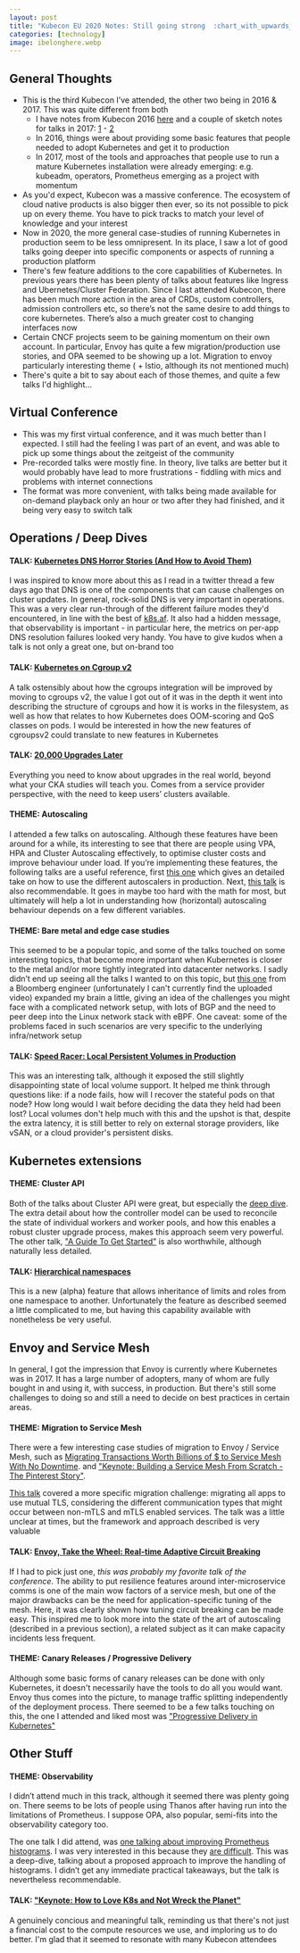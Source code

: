 ```yaml
---
layout: post
title: "Kubecon EU 2020 Notes: Still going strong  :chart_with_upwards_trend::muscle:"
categories: [technology]
image: ibelonghere.webp
---
```

## General Thoughts

- This is the third Kubecon I’ve attended, the other two being in 2016 & 2017. This was quite different from both
  - I have notes from Kubecon 2016 [here](http://benjvi.com/2016/03/13/tldr-kubecon) and a couple of sketch notes for talks in 2017: [1](https://twitter.com/bvkrs/status/847497893875503104?s=20)  - [2](https://twitter.com/bvkrs/status/848174735917764608?s=20)
  - In 2016, things were about providing some basic features that people needed to adopt Kubernetes and get it to production
  - In 2017, most of the tools and approaches that people use to run a mature Kubernetes installation were already emerging: e.g. kubeadm, operators, Prometheus emerging as a project with momentum
- As you'd expect, Kubecon was a massive conference. The ecosystem of cloud native products is also bigger then ever, so its not possible to pick up on every theme. You have to pick tracks to match your level of knowledge and your interest
- Now in 2020, the more general case-studies of running Kubernetes in production seem to be less omnipresent. In its place, I saw a lot of good talks going deeper into specific components or aspects of running a production platform
- There's few feature additions to the core capabilities of Kubernetes. In previous years there has been plenty of talks about features like Ingress and Ubernetes/Cluster Federation. Since I last attended Kubecon, there has been much more action in the area of CRDs, custom controllers, admission controllers etc, so there’s not the same desire to add things to core kubernetes. There’s also a much greater cost to changing interfaces now
- Certain CNCF projects seem to be gaining momentum on their own account. In particular, Envoy has quite a few migration/production use stories, and OPA seemed to be showing up a lot. Migration to envoy particularly interesting theme ( + Istio, although its not mentioned much)
- There's quite a bit to say about each of those themes, and quite a few talks I'd highlight...

<!--more-->
## Virtual Conference

- This was my first virtual conference, and it was much better than I expected. I still had the feeling I was part of an event, and was able to pick up some things about the zeitgeist of the community
- Pre-recorded talks were mostly fine. In theory, live talks are better but it would probably have lead to more frustrations - fiddling with mics and problems with internet connections
- The format was more convenient, with talks being made available for on-demand playback only an hour or two after they had finished, and it being very easy to switch talk

## Operations / Deep Dives

#### TALK: [Kubernetes DNS Horror Stories (And How to Avoid Them)](https://www.youtube.com/watch?v=Yq-SVNa_W5E)
I was inspired to know more about this as I read in a twitter thread a few days ago that DNS is one of the components that can cause challenges on cluster updates. In general, rock-solid DNS is very important in operations. This was a very clear run-through of the different failure modes they'd encountered, in line with the best of [k8s.af](https://k8s.af). It also had a hidden message, that observability is important - in particular here, the metrics on per-app DNS resolution failures looked very handy. You have to give kudos when a talk is not only a great one, but on-brand too

#### TALK: [Kubernetes on Cgroup v2](https://www.youtube.com/watch?v=u8h0e84HxcE)

A talk ostensibly about how the cgroups integration will be improved by moving to cgroups v2, the value I got out of it was in the depth it went into describing the structure of cgroups and how it is works in the filesystem, as well as how that relates to how Kubernetes does OOM-scoring and QoS classes on pods. I would be interested in how the new features of cgroupsv2 could translate to new features in Kubernetes

#### TALK: [20,000 Upgrades Later](https://www.youtube.com/watch?v=apt8FUhrJiw)

Everything you need to know about upgrades in the real world, beyond what your CKA studies will teach you. Comes from a service provider perspective, with the need to keep users’ clusters available.

#### THEME: Autoscaling

I attended a few talks on autoscaling. Although these features have been around for a while, its interesting to see that there are people using VPA, HPA and Cluster Autoscaling effectively, to optimise cluster costs and improve behaviour under load. If you’re implementing these features, the following talks are a useful reference, first [this one](https://www.youtube.com/watch?v=XTUsVK9F_Ds) which gives an detailed take on how to use the different autoscalers in production. Next, [this talk](https://www.youtube.com/watch?v=6RZNx58GKsg) is also recommendable. It goes in maybe too hard with the math for most, but ultimately will help a lot in understanding how (horizontal) autoscaling behaviour depends on a few different variables.

#### THEME: Bare metal and edge case studies

This seemed to be a popular topic, and some of the talks touched on some interesting topics, that become more important when Kubernetes is closer to the metal and/or more tightly integrated into datacenter networks. I sadly didn’t end up seeing all the talks I wanted to on this topic, but [this one](https://kccnceu20.sched.com/event/ZeqL/k8s-in-the-datacenter-integrating-with-preexisting-bare-metal-environments-max-stritzinger-bloomberg) from a Bloomberg engineer (unfortunately I can't currently find the uploaded video) expanded my brain a little, giving an idea of the challenges you might face with a complicated network setup, with lots of BGP and the need to peer deep into the Linux network stack with eBPF. One caveat: some of the problems faced in such scenarios are very specific to the underlying infra/network setup

#### TALK: [Speed Racer: Local Persistent Volumes in Production](https://www.youtube.com/watch?v=6RjjtSpLar0) 
This was an interesting talk, although it exposed the still slightly disappointing state of local volume support. It helped me think through questions like: if a node fails, how will I recover the stateful pods on that node? How long would I wait before deciding the data they held had been lost? Local volumes don't help much with this and the upshot is that, despite the extra latency, it is still better to rely on external storage providers, like vSAN, or a cloud provider's persistent disks. 

## Kubernetes extensions

#### THEME: Cluster API

Both of the talks about Cluster API were great, but especially the [deep dive](https://www.youtube.com/watch?v=9SfuQQeeK6Q). The extra detail about how the controller model can be used to reconcile the state of individual workers and worker pools, and how this enables a robust cluster upgrade process, makes this approach seem very powerful. The other talk, ["A Guide To Get Started"](https://www.youtube.com/watch?v=EgMNy-wAm4A) is also worthwhile, although naturally less detailed.

#### TALK: [Hierarchical namespaces](https://www.youtube.com/watch?v=j5x6NumP21c)

This is a new (alpha) feature that allows inheritance of limits and roles from one namespace to another. Unfortunately the feature as described seemed a little complicated to me, but having this capability available with nonetheless be very useful.

## Envoy and Service Mesh

In general, I got the impression that Envoy is currently where Kubernetes was in 2017. It has a large number of adopters, many of whom are fully bought in and using it, with success, in production. But there's still some challenges to doing so and still a need to decide on best practices in certain areas.

#### THEME: Migration to Service Mesh

There were a few interesting case studies of migration to Envoy / Service Mesh, such as [Migrating Transactions Worth Billions of $ to Service Mesh With No Downtime](https://www.youtube.com/watch?v=OY0CxiKbX2o). and ["Keynote: Building a Service Mesh From Scratch - The Pinterest Story"](https://www.youtube.com/watch?v=CoLionpKa9c). 

[This talk](https://www.youtube.com/watch?v=-20SUP6IWUs) covered a more specific migration challenge: migrating all apps to use mutual TLS, considering the different communication types that might occur between non-mTLS and mTLS enabled services. The talk was a little unclear at times, but the framework and approach described is very valuable

#### TALK: [Envoy, Take the Wheel: Real-time Adaptive Circuit Breaking](https://www.youtube.com/watch?v=CQvmSXlnyeQ)

If I had to pick just one, *this was probably my favorite talk of the conference*. The ability to put resilience features around inter-microservice comms is one of the main wow factors of a service mesh, but one of the major drawbacks can be the need for application-specific tuning of the mesh. Here, it was clearly shown how tuning circuit breaking can be made easy. This inspired me to look more into the state of the art of autoscaling (described in a previous section), a related subject as it can make capacity incidents less frequent.

#### THEME: Canary Releases / Progressive Delivery

Although some basic forms of canary releases can be done with only Kubernetes, it doesn't necessarily have the tools to do all you would want. Envoy thus comes into the picture, to manage traffic splitting independently of the deployment process. There seemed to be a few talks touching on this, the one I attended and liked most was ["Progressive Delivery in Kubernetes"](https://www.youtube.com/watch?v=Jf29YXu1Q48)

## Other Stuff

#### THEME: Observability

I didn’t attend much in this track, although it seemed there was plenty going on. There seems to be lots of people using Thanos after having run into the limitations of Prometheus. I suppose OPA, also popular, semi-fits into the observability category too. 

The one talk I did attend, was [one talking about improving Prometheus histograms](https://www.youtube.com/watch?v=HG7uzON-IDM). I was very interested in this because they [are difficult](https://linuxczar.net/blog/2019/10/28/prometheus-histograms-part-3-using-something-else/). This was a deep-dive, talking about a proposed approach to improve the handling of histograms. I didn’t get any immediate practical takeaways, but the talk is nevertheless recommendable.

#### TALK: ["Keynote: How to Love K8s and Not Wreck the Planet"](https://www.youtube.com/watch?v=j5jql3e6hTA)

A genuinely concious and meaningful talk, reminding us that there's not just a financial cost to the compute resources we use, and imploring us to do better. I'm glad that it seemed to resonate with many Kubecon attendees

